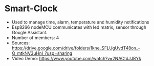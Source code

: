 # Smart-Clock
- Used to manage time, alarm, temperature and humidity notifications 
- Esp8266 nodeMCU communicates with led matrix, sensor through Google Assistant. 
- Number of members: 4
- Sources: https://drive.google.com/drive/folders/1kne_SFLUgUvdT48on_-Q_mtkNV3uHnI_?usp=sharing 
- Video Demo: https://www.youtube.com/watch?v=2NACtdJJBYk
